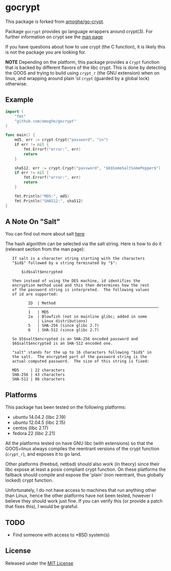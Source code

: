 gocrypt
==================

This package is forked from [amoghe/go-crypt](https://github.com/amoghe/go-crypt).

Package `gocrypt` provides go language wrappers around crypt(3). For further information on crypt see the
[man page](http://man7.org/linux/man-pages/man3/crypt.3.html)

If you have questions about how to use crypt (the C function), it is likely this is not the package you
are looking for.

**NOTE** Depending on the platform, this package provides a `Crypt` function that is backed by different
flavors of the libc crypt. This is done by detecting the GOOS and trying to build using `crypt_r` (the GNU
extension) when on linux, and wrapping around plain 'ol `crypt` (guarded by a global lock) otherwise.

Example
-------
```go
import (
	"fmt"
	"github.com/amoghe/gocrypt"
)

func main() {
	md5, err := crypt.Crypt("password", "in")
	if err != nil {
		fmt.Errorf("error:", err)
		return
	}

	sha512, err := crypt.Crypt("password", "$6$SomeSaltSomePepper$")
	if err != nil {
		fmt.Errorf("error:", err)
		return
	}

	fmt.Println("MD5:", md5)
	fmt.Println("SHA512:", sha512)
}
```

A Note On "Salt"
----------------

You can find out more about salt [here](https://en.wikipedia.org/wiki/Salt_(cryptography))

The hash algorithm can be selected via the salt string. Here is how to do it (relevant
section from the man page):

```
   If salt is a character string starting with the characters
   "$id$" followed by a string terminated by "$":

       $id$salt$encrypted

   then instead of using the DES machine, id identifies the
   encryption method used and this then determines how the rest
   of the password string is interpreted.  The following values
   of id are supported:

          ID  | Method
          ─────────────────────────────────────────────────────────
          1   | MD5
          2a  | Blowfish (not in mainline glibc; added in some
              | Linux distributions)
          5   | SHA-256 (since glibc 2.7)
          6   | SHA-512 (since glibc 2.7)

   So $5$salt$encrypted is an SHA-256 encoded password and
   $6$salt$encrypted is an SHA-512 encoded one.

   "salt" stands for the up to 16 characters following "$id$" in
   the salt.  The encrypted part of the password string is the
   actual computed password.  The size of this string is fixed:

   MD5     | 22 characters
   SHA-256 | 43 characters
   SHA-512 | 86 characters
```

Platforms
---------

This package has been tested on the following platforms:
- ubuntu 14.04.2 (libc 2.19)
- ubuntu 12.04.5 (libc 2.15)
- centos         (libc 2.17)
- fedora 22      (libc 2.21)

All the platforms tested on have GNU libc (with extensions) so that the GOOS=linux always
compiles the reentrant versions of the crypt function (`crypt_r`), and exposes it to go land.

Other platforms (freebsd, netbsd) should also work (in theory) since their libc expose at least
a posix compliant crypt function. On these platforms the fallback should compile and expose the
'plain' (non reentrant, thus globally locked) crypt function.

Unfortunately, I do not have access to machines that run anything other than Linux, hence the other
platforms have not been tested, however I believe they should work just fine. If you can verify this
(or provide a patch that fixes this), I would be grateful.

TODO
----
* Find someone with access to *BSD system(s)

License
-------

Released under the [MIT License](,,/../../gocrypt/LICENSE)
